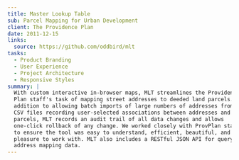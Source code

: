 ```yaml
---
title: Master Lookup Table
sub: Parcel Mapping for Urban Development
client: The Providence Plan
date: 2011-12-15
links:
  source: https://github.com/oddbird/mlt
tasks:
  - Product Branding
  - User Experience 
  - Project Architecture
  - Responsive Styles
summary: |
  With custom interactive in-browser maps, MLT streamlines the Providence
  Plan staff's task of mapping street addresses to deeded land parcels. In
  addition to allowing batch imports of large numbers of addresses from
  CSV files recording user-selected associations between addresses and
  parcels, MLT records an audit trail of all data changes and allows
  one-click rollback of any change. We worked closely with ProvPlan staff
  to ensure the tool was easy to understand, efficient, beautiful, and a
  pleasure to work with. MLT also includes a RESTful JSON API for querying
  address mapping data.
---
```


